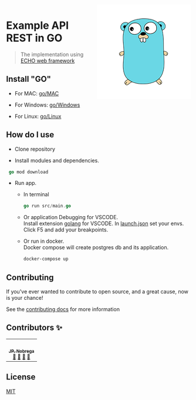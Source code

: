 <img src="go-readme.png" align="right" />

# Example API REST in GO

> The implementation using [ECHO web framework](https://echo.labstack.com/)

## Install "GO"

- For MAC: [go/MAC](https://dl.google.com/go/go1.14.darwin-amd64.pkg)

- For Windows: [go/Windows](https://dl.google.com/go/go1.14.windows-amd64.msi)

- For Linux: [go/Linux](https://dl.google.com/go/go1.14.linux-amd64.tar.gz)

## How do I use

- Clone repository

- Install modules and dependencies.

```go
 go mod download
```

- Run app.
  - In terminal
    ```go
    go run src/main.go
    ```

  - Or application Debugging for VSCODE.<br/>
    Install extension [golang](ms-vscode.go) for VSCODE.
    In [launch.json](https://github.com/dev-jpnobrega/api-rest/blob/master/.vscode/launch.json) set your envs.<br/>
    Click F5 and add your breakpoints.

  - Or run in docker.<br/>
    Docker compose will create postgres db and its application.
     ```cmd
    docker-compose up
    ```
  


## Contributing

If you've ever wanted to contribute to open source, and a great cause, now is your chance!

See the [contributing docs](https://github.com/dev-jpnobrega/api-rest/blob/master/CONTRIBUTING.md) for more information

## Contributors ✨

<!-- ALL-CONTRIBUTORS-LIST:START - Do not remove or modify this section -->
<!-- prettier-ignore-start -->
<!-- markdownlint-disable -->

<table>
  <tr>
    <td align="center"><a href="https://github.com/dev-jpnobrega"><img src="https://avatars1.githubusercontent.com/u/28389807?s=400&u=2c152fc946efc96badce0cfc743ebcb2585b4b3f&v=4" width="100px;" alt=""/><br /><sub><b>JP. Nobrega</b></sub></a><br /><a href="https://github.com/dev-jpnobrega/api-rest/issues" title="Answering Questions">💬</a> <a href="https://github.com/dev-jpnobrega/api-rest/master#how-do-i-use" title="Documentation">📖</a> <a href="https://github.com/dev-jpnobrega/api-rest/pulls" title="Reviewed Pull Requests">👀</a> <a href="#talk-kentcdodds" title="Talks">📢</a></td>
  </tr>
</table>

<!-- markdownlint-enable -->
<!-- prettier-ignore-end -->
<!-- ALL-CONTRIBUTORS-LIST:END -->

## License
[MIT](https://github.com/all-contributors/all-contributors/blob/master/LICENSE)



